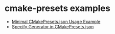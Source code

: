 # cmake-presets examples

- [Minimal CMakePresets.json Usage Example](minimal/README.md)
- [Specify Generator in CMakePresets.json](specify-generator/README.md)
